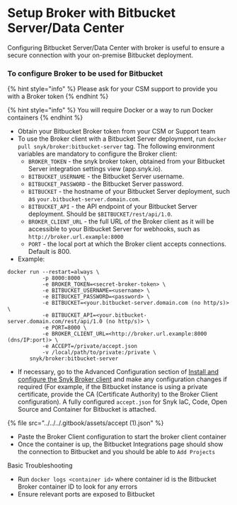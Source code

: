 # Setup Broker with Bitbucket Server/Data Center

Configuring Bitbucket Server/Data Center with broker is useful to ensure a secure connection with your on-premise Bitbucket deployment.

### To configure Broker to be used for Bitbucket

{% hint style="info" %}
Please ask for your CSM support to provide you with a Broker token
{% endhint %}

{% hint style="info" %}
You will require Docker or a way to run Docker containers
{% endhint %}

* Obtain your Bitbucket Broker token from your CSM or Support team
* To use the Broker client with a Bitbucket Server deployment, run `docker pull snyk/broker:bitbucket-server` tag. The following environment variables are mandatory to configure the Broker client:
  * `BROKER_TOKEN` - the snyk broker token, obtained from your Bitbucket Server integration settings view (app.snyk.io).
  * `BITBUCKET_USERNAME` - the Bitbucket Server username.
  * `BITBUCKET_PASSWORD` - the Bitbucket Server password.
  * `BITBUCKET` - the hostname of your Bitbucket Server deployment, such as `your.bitbucket-server.domain.com`.
  * `BITBUCKET_API` - the API endpoint of your Bitbucket Server deployment. Should be `$BITBUCKET/rest/api/1.0`.
  * `BROKER_CLIENT_URL` - the full URL of the Broker client as it will be accessible to your Bitbucket Server for webhooks, such as `http://broker.url.example:8000`
  * `PORT` - the local port at which the Broker client accepts connections. Default is 800.
* Example:

```
docker run --restart=always \
           -p 8000:8000 \
           -e BROKER_TOKEN=<secret-broker-token> \
           -e BITBUCKET_USERNAME=<username> \
           -e BITBUCKET_PASSWORD=<password> \
           -e BITBUCKET=<your.bitbucket-server.domain.com (no http/s)> \
           -e BITBUCKET_API=<your.bitbucket-server.domain.com/rest/api/1.0 (no http/s)> \
           -e PORT=8000 \
           -e BROKER_CLIENT_URL=<http://broker.url.example:8000 (dns/IP:port)> \
           -e ACCEPT=/private/accept.json
           -v /local/path/to/private:/private \
       snyk/broker:bitbucket-server
```

* If necessary, go to the Advanced Configuration section of [Install and configure the Snyk Broker client](../set-up-snyk-broker/how-to-install-and-configure-your-snyk-broker-client.md) and make any configuration changes if required (For example, if the Bitbucket instance is using a private certificate, provide the CA (Certificate Authority) to the Broker Client configuration). A fully configured `accept.json` for Snyk IaC, Code, Open Source and Container for Bitbucket is attached.

{% file src="../../../.gitbook/assets/accept (1).json" %}

* Paste the Broker Client configuration to start the broker client container
* Once the container is up, the Bitbucket Integrations page should show the connection to Bitbucket and you should be able to `Add Projects`

Basic Troubleshooting

* Run `docker logs <container id>` where container id is the Bitbucket Broker container ID to look for any errors
* Ensure relevant ports are exposed to Bitbucket
